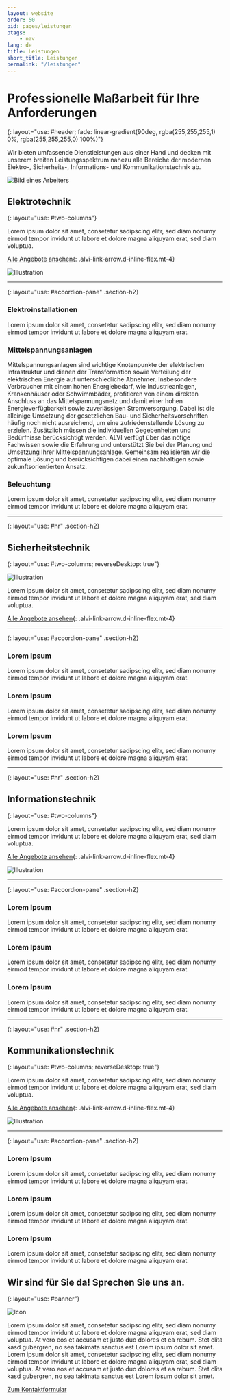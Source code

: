 ```yaml
---
layout: website
order: 50
pid: pages/leistungen
ptags:
    - nav
lang: de
title: Leistungen
short_title: Leistungen
permalink: "/leistungen"
---
```


# Professionelle Maßarbeit für Ihre Anforderungen
{: layout="use: #header; fade: linear-gradient(90deg, rgba(255,255,255,1) 0%, rgba(255,255,255,0) 100%)"}

Wir bieten umfassende Dienstleistungen aus einer Hand und decken mit unserem breiten Leistungsspektrum nahezu alle Bereiche der modernen Elektro-, Sicherheits-, Informations- und Kommunikationstechnik ab.

![Bild eines Arbeiters](https://assets.volkmann.dev/alvi/construction.jpg)

## Elektrotechnik
{: layout="use: #two-columns"}

Lorem ipsum dolor sit amet, consetetur sadipscing elitr, sed diam nonumy eirmod tempor invidunt ut labore et dolore magna aliquyam erat, sed diam voluptua.

[Alle Angebote ansehen](#){: .alvi-link-arrow.d-inline-flex.mt-4}

![Illustration](https://assets.volkmann.dev/alvi/elektrotechnik.png)

---
{: layout="use: #accordion-pane" .section-h2}

### Elektroinstallationen

Lorem ipsum dolor sit amet, consetetur sadipscing elitr, sed diam nonumy eirmod tempor invidunt ut labore et dolore magna aliquyam erat.

### Mittelspannungsanlagen

Mittelspannungsanlagen sind wichtige Knotenpunkte der elektrischen Infrastruktur und dienen der Transformation sowie Verteilung der elektrischen Energie auf unterschiedliche Abnehmer. Insbesondere Verbraucher mit einem hohen Energiebedarf, wie Industrieanlagen, Krankenhäuser oder Schwimmbäder, profitieren von einem direkten Anschluss an das Mittelspannungsnetz und damit einer hohen Energieverfügbarkeit sowie zuverlässigen Stromversorgung. Dabei ist die alleinige Umsetzung der gesetzlichen Bau- und Sicherheitsvorschriften häufig noch nicht ausreichend, um eine zufriedenstellende Lösung zu erzielen. Zusätzlich müssen die individuellen Gegebenheiten und Bedürfnisse berücksichtigt werden. ALVI verfügt über das nötige Fachwissen sowie die Erfahrung und unterstützt Sie bei der Planung und Umsetzung Ihrer Mittelspannungsanlage. Gemeinsam realisieren wir die optimale Lösung und berücksichtigen dabei einen nachhaltigen sowie zukunftsorientierten Ansatz.


### Beleuchtung

Lorem ipsum dolor sit amet, consetetur sadipscing elitr, sed diam nonumy eirmod tempor invidunt ut labore et dolore magna aliquyam erat.

---
{: layout="use: #hr" .section-h2}

## Sicherheitstechnik
{: layout="use: #two-columns; reverseDesktop: true"}

![Illustration](https://assets.volkmann.dev/alvi/sicherheitstechnik.png)

Lorem ipsum dolor sit amet, consetetur sadipscing elitr, sed diam nonumy eirmod tempor invidunt ut labore et dolore magna aliquyam erat, sed diam voluptua.

[Alle Angebote ansehen](#){: .alvi-link-arrow.d-inline-flex.mt-4}

---
{: layout="use: #accordion-pane" .section-h2}

### Lorem Ipsum

Lorem ipsum dolor sit amet, consetetur sadipscing elitr, sed diam nonumy eirmod tempor invidunt ut labore et dolore magna aliquyam erat.

### Lorem Ipsum

Lorem ipsum dolor sit amet, consetetur sadipscing elitr, sed diam nonumy eirmod tempor invidunt ut labore et dolore magna aliquyam erat.

### Lorem Ipsum

Lorem ipsum dolor sit amet, consetetur sadipscing elitr, sed diam nonumy eirmod tempor invidunt ut labore et dolore magna aliquyam erat.

---
{: layout="use: #hr" .section-h2}

## Informationstechnik
{: layout="use: #two-columns"}

Lorem ipsum dolor sit amet, consetetur sadipscing elitr, sed diam nonumy eirmod tempor invidunt ut labore et dolore magna aliquyam erat, sed diam voluptua.

[Alle Angebote ansehen](#){: .alvi-link-arrow.d-inline-flex.mt-4}

![Illustration](https://assets.volkmann.dev/alvi/it.png)

---
{: layout="use: #accordion-pane" .section-h2}

### Lorem Ipsum

Lorem ipsum dolor sit amet, consetetur sadipscing elitr, sed diam nonumy eirmod tempor invidunt ut labore et dolore magna aliquyam erat.

### Lorem Ipsum

Lorem ipsum dolor sit amet, consetetur sadipscing elitr, sed diam nonumy eirmod tempor invidunt ut labore et dolore magna aliquyam erat.

### Lorem Ipsum

Lorem ipsum dolor sit amet, consetetur sadipscing elitr, sed diam nonumy eirmod tempor invidunt ut labore et dolore magna aliquyam erat.

---
{: layout="use: #hr" .section-h2}

## Kommunikationstechnik
{: layout="use: #two-columns; reverseDesktop: true"}

Lorem ipsum dolor sit amet, consetetur sadipscing elitr, sed diam nonumy eirmod tempor invidunt ut labore et dolore magna aliquyam erat, sed diam voluptua.

[Alle Angebote ansehen](#){: .alvi-link-arrow.d-inline-flex.mt-4}

![Illustration](https://assets.volkmann.dev/alvi/it.png)

---
{: layout="use: #accordion-pane" .section-h2}

### Lorem Ipsum

Lorem ipsum dolor sit amet, consetetur sadipscing elitr, sed diam nonumy eirmod tempor invidunt ut labore et dolore magna aliquyam erat.

### Lorem Ipsum

Lorem ipsum dolor sit amet, consetetur sadipscing elitr, sed diam nonumy eirmod tempor invidunt ut labore et dolore magna aliquyam erat.

### Lorem Ipsum

Lorem ipsum dolor sit amet, consetetur sadipscing elitr, sed diam nonumy eirmod tempor invidunt ut labore et dolore magna aliquyam erat.

## Wir sind für Sie da! Sprechen Sie uns an.
{: layout="use: #banner"}

![Icon](https://assets.volkmann.dev/alvi/degree-white.png)

Lorem ipsum dolor sit amet, consetetur sadipscing elitr, sed diam nonumy eirmod tempor invidunt ut labore et dolore magna aliquyam erat, sed diam voluptua. At vero eos et accusam et justo duo dolores et ea rebum. Stet clita kasd gubergren, no sea takimata sanctus est Lorem ipsum dolor sit amet. Lorem ipsum dolor sit amet, consetetur sadipscing elitr, sed diam nonumy eirmod tempor invidunt ut labore et dolore magna aliquyam erat, sed diam voluptua. At vero eos et accusam et justo duo dolores et ea rebum. Stet clita kasd gubergren, no sea takimata sanctus est Lorem ipsum dolor sit amet.

[Zum Kontaktformular](#)
